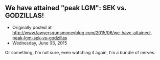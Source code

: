 ## We have attained "peak LGM": SEK vs. GODZILLAS!

 * Originally posted at http://www.lawyersgunsmoneyblog.com/2015/06/we-have-attained-peak-lgm-sek-vs-godzillas
 * Wednesday, June 03, 2015

Or something, I'm not sure, even watching it again, I'm a bundle of nerves.